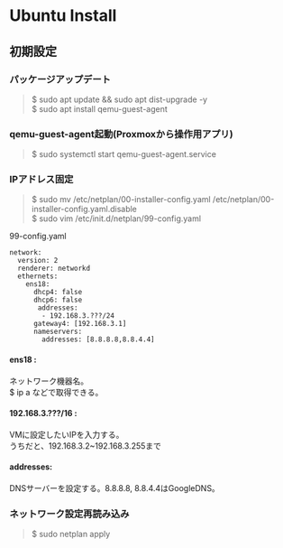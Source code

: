 # Ubuntu Install

## 初期設定

### パッケージアップデート
> $ sudo apt update && sudo apt dist-upgrade -y  
> $ sudo apt install qemu-guest-agent

### qemu-guest-agent起動(Proxmoxから操作用アプリ)
> $ sudo systemctl start qemu-guest-agent.service

### IPアドレス固定

> $ sudo mv /etc/netplan/00-installer-config.yaml /etc/netplan/00-installer-config.yaml.disable  
> $ sudo vim /etc/init.d/netplan/99-config.yaml

99-config.yaml
~~~
network:
  version: 2
  renderer: networkd
  ethernets:
    ens18:
      dhcp4: false
      dhcp6: false
       addresses:
        - 192.168.3.???/24
      gateway4: [192.168.3.1]
      nameservers:
        addresses: [8.8.8.8,8.8.4.4]
~~~

#### ens18 :
ネットワーク機器名。  
$ ip a などで取得できる。  

#### 192.168.3.???/16 :
VMに設定したいIPを入力する。  
うちだと、192.168.3.2~192.168.3.255まで  

#### addresses:  
DNSサーバーを設定する。8.8.8.8, 8.8.4.4はGoogleDNS。

### ネットワーク設定再読み込み
> $ sudo netplan apply
